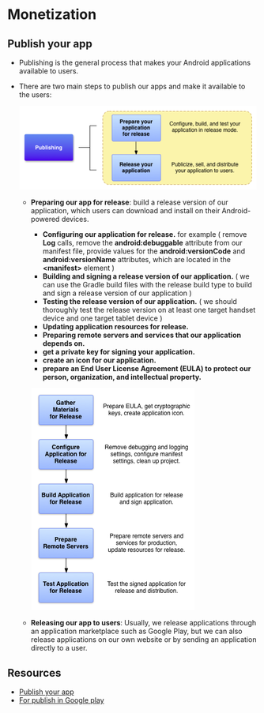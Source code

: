 # Monetization  
## Publish your app  
- Publishing is the general process that makes your Android applications available to users.  
- There are two main steps to publish our apps and make it available to the users:

   ![publishing_overview_prep](images/publishing_overview_prep.png)
   
   - **Preparing our app for release**: build a release version of our application, which users can download and install on their Android-powered devices.  
      - **Configuring our application for release.** for example ( remove **Log** calls, remove the **android:debuggable** attribute from our manifest file, provide values for the **android:versionCode** and **android:versionName** attributes, which are located in the **\<manifest\>** element )  
      - **Building and signing a release version of our application.**  ( we can use the Gradle build files with the release build type to build and sign a release version of our application )  
      - **Testing the release version of our application.**  ( we should thoroughly test the release version on at least one target handset device and one target tablet device )  
      - **Updating application resources for release.**   
      - **Preparing remote servers and services that our application depends on.**
      - **get a private key for signing your application.**  
      - **create an icon for our application.**  
      - **prepare an End User License Agreement (EULA) to protect our person, organization, and intellectual property.**   
      
       ![publishing_preparing](images/publishing_preparing.png)  
       
   - **Releasing our app to users**: Usually, we release applications through an application marketplace such as Google Play, but we can also release applications on our own website or by sending an application directly to a user.   

## Resources
- [Publish your app](https://developer.android.com/studio/publish)
- [For publish in Google play](https://play.google.com/console/about/guides/releasewithconfidence/)
